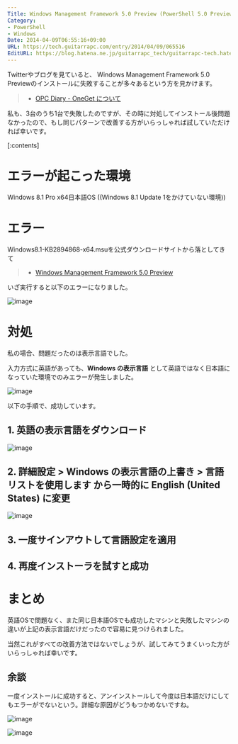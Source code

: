 ```yaml
---
Title: Windows Management Framework 5.0 Preview (PowerShell 5.0 Preview) のインストールが失敗する場合の対処
Category:
- PowerShell
- Windows
Date: 2014-04-09T06:55:16+09:00
URL: https://tech.guitarrapc.com/entry/2014/04/09/065516
EditURL: https://blog.hatena.ne.jp/guitarrapc_tech/guitarrapc-tech.hatenablog.com/atom/entry/12921228815721621898
---
```


Twitterやブログを見ていると、 Windows Management Framework 5.0 Previewのインストールに失敗することが多々あるという方を見かけます。

> - [OPC Diary - OneGet について](https://opcdiary.net/?p=28038)

私も、3台のうち1台で失敗したのですが、その時に対処してインストール後問題なかったので、もし同じパターンで改善する方がいらっしゃれば試していただければ幸いです。

[:contents]

# エラーが起こった環境

Windows 8.1 Pro x64日本語OS ((Windows 8.1 Update 1をかけていない環境))

# エラー

Windows8.1-KB2894868-x64.msuを公式ダウンロードサイトから落としてきて

> - [Windows Management Framework 5.0 Preview](https://www.microsoft.com/en-us/download/details.aspx?id=42316)

いざ実行すると以下のエラーになりました。

![image](https://cdn-ak.f.st-hatena.com/images/fotolife/g/guitarrapc_tech/20140409/20140409063909.png)

# 対処

私の場合、問題だったのは表示言語でした。

入力方式に英語があっても、**Windows の表示言語** として英語ではなく日本語になっていた環境でのみエラーが発生しました。

![image](https://cdn-ak.f.st-hatena.com/images/fotolife/g/guitarrapc_tech/20140409/20140409064329.png)

以下の手順で、成功しています。

## 1. 英語の表示言語をダウンロード

![image](https://cdn-ak.f.st-hatena.com/images/fotolife/g/guitarrapc_tech/20140409/20140409064729.png)

## 2. 詳細設定 > Windows の表示言語の上書き > **言語リストを使用します** から一時的に English (United States) に変更

![image](https://cdn-ak.f.st-hatena.com/images/fotolife/g/guitarrapc_tech/20140409/20140409064754.png)

## 3. 一度サインアウトして言語設定を適用

## 4. 再度インストーラを試すと成功

# まとめ

英語OSで問題なく、また同じ日本語OSでも成功したマシンと失敗したマシンの違いが上記の表示言語だけだったので容易に見つけられました。

当然これがすべての改善方法ではないでしょうが、試してみてうまくいった方がいらっしゃれば幸いです。

## 余談

一度インストールに成功すると、アンインストールして今度は日本語だけにしてもエラーがでないという。詳細な原因がどうもつかめないですね。

![image](https://cdn-ak.f.st-hatena.com/images/fotolife/g/guitarrapc_tech/20140409/20140409064824.png)

![image](https://cdn-ak.f.st-hatena.com/images/fotolife/g/guitarrapc_tech/20140409/20140409064827.png)
